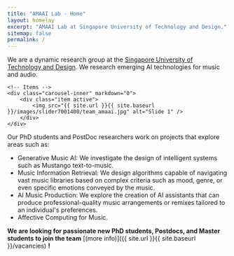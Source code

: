 ```yaml
---
title: "AMAAI Lab - Home"
layout: homelay
excerpt: "AMAAI Lab at Singapore University of Technology and Design."
sitemap: false
permalink: /
---
```


We are a dynamic research group at the [Singapore University of Technology and Design](http://sutd.edu.sg/). We research emerging AI technologies for music and audio.

<div markdown="0" id="carousel" class="carousel slide" data-ride="carousel" data-interval="5000" data-pause="hover" >
    <!-- Menu -->
    
    <!-- Items -->
    <div class="carousel-inner" markdown="0">
        <div class="item active">
            <img src="{{ site.url }}{{ site.baseurl }}/images/slider7001400/team_amaai.jpg" alt="Slide 1" />
        </div>
    </div>
  
</div>

Our PhD students and PostDoc researchers work on projects that explore areas such as:
<ul>
    <li>Generative Music AI: We investigate the design of intelligent systems such as Mustango text-to-music. </li>
    <li>Music Information Retrieval: We design algorithms capable of navigating vast music libraries based on complex criteria such as mood, genre, or even specific emotions conveyed by the music. </li>
    <li>AI Music Production: We explore the creation of AI assistants that can produce professional-quality music arrangements or remixes tailored to an individual's preferences. </li>
    <li>Affective Computing for Music. </li>
</ul>

 **We are  looking for passionate new PhD students, Postdocs, and Master students to join the team** [(more info)]({{ site.url }}{{ site.baseurl }}/vacancies) **!**

<br><br>

<!--

To this end, we develop novel spectroscopic-imaging scanning tunneling microscopy (SI-STM) tools to visualize the relevant quantum mechanical degrees of freedom. We want to be able to build the perfect instruments to answer the  scientific questions we deem most important (see [Research](research)).

We are located at Leiden University, the birthplace of superconductivity and home to Kamerlingh Onnes, Lorentz, Huygens, Einstein, de Sitter, and others (see e.g. [the wall of signatures from Ehrenfest lecturers](https://www.lorentz.leidenuniv.nl/history/colloquium/muur_heel.html)). We exchange ideas and work with our neighbors from [Quantum Matter & Optics](http://www.physics.leidenuniv.nl/qo-home), as well as with the colleagues from our [world-class theory section](https://www.lorentz.leidenuniv.nl).

 **We are  looking for passionate new PhD students, Postdocs, and Master students to join the team** [(more info)]({{ site.url }}{{ site.baseurl }}/vacancies) **!**


We are grateful for funding from Leiden University, [NWO](www.nwo.nl) ([Vidi talent scheme](http://www.nwo.nl/en/research-and-results/programmes/Talent+Scheme) and the [Frontiers in Nanoscience program](https://www.universiteitleiden.nl/en/research/research-projects/science/frontiers-of-nanoscience-nanofront)), and from an [ERC starting grant](https://erc.europa.eu/funding/starting-grants).

<figure class="fourth">
  <img src="{{ site.url }}{{ site.baseurl }}/images/logopic/Logo_Leiden.jpg" style="width: 210px">
  <img src="{{ site.url }}{{ site.baseurl }}/images/logopic/Logo_Nanofront.jpg" style="width: 110px">
  <img src="{{ site.url }}{{ site.baseurl }}/images/logopic/Logo_NWO.jpg" style="width: 120px">
  <img src="{{ site.url }}{{ site.baseurl }}/images/logopic/Logo_ERC.jpg" style="width: 110px">
</figure>

-->



